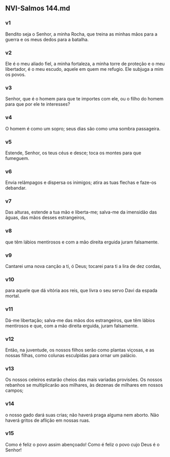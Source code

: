 ## NVI-Salmos 144.md
### v1
 Bendito seja o Senhor, a minha Rocha, que treina as minhas mãos para a guerra e os meus dedos para a batalha.
### v2
 Ele é o meu aliado fiel, a minha fortaleza, a minha torre de proteção e o meu libertador, é o meu escudo, aquele em quem me refugio. Ele subjuga a mim os povos.
### v3
 Senhor, que é o homem para que te importes com ele, ou o filho do homem para que por ele te interesses?
### v4
 O homem é como um sopro; seus dias são como uma sombra passageira.
### v5
 Estende, Senhor, os teus céus e desce; toca os montes para que fumeguem.
### v6
 Envia relâmpagos e dispersa os inimigos; atira as tuas flechas e faze-os debandar.
### v7
 Das alturas, estende a tua mão e liberta-me; salva-me da imensidão das águas, das mãos desses estrangeiros,
### v8
 que têm lábios mentirosos e com a mão direita erguida juram falsamente.
### v9
 Cantarei uma nova canção a ti, ó Deus; tocarei para ti a lira de dez cordas,
### v10
 para aquele que dá vitória aos reis, que livra o seu servo Davi da espada mortal.
### v11
 Dá-me libertação; salva-me das mãos dos estrangeiros, que têm lábios mentirosos e que, com a mão direita erguida, juram falsamente.
### v12
 Então, na juventude, os nossos filhos serão como plantas viçosas, e as nossas filhas, como colunas esculpidas para ornar um palácio.
### v13
 Os nossos celeiros estarão cheios das mais variadas provisões. Os nossos rebanhos se multiplicarão aos milhares, às dezenas de milhares em nossos campos;
### v14
 o nosso gado dará suas crias; não haverá praga alguma nem aborto. Não haverá gritos de aflição em nossas ruas.
### v15
 Como é feliz o povo assim abençoado! Como é feliz o povo cujo Deus é o Senhor!
